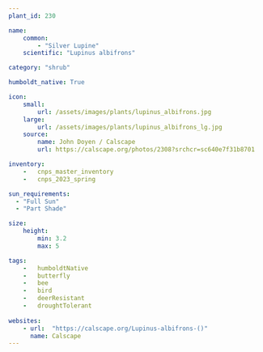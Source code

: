 ```yaml
---
plant_id: 230 

name: 
    common: 
        - "Silver Lupine"  
    scientific: "Lupinus albifrons" 

category: "shrub"

humboldt_native: True

icon: 
    small: 
        url: /assets/images/plants/lupinus_albifrons.jpg 
    large: 
        url: /assets/images/plants/lupinus_albifrons_lg.jpg 
    source: 
        name: John Doyen / Calscape 
        url: https://calscape.org/photos/2308?srchcr=sc640e7f31b8701

inventory: 
    -   cnps_master_inventory
    -   cnps_2023_spring

sun_requirements:
  - "Full Sun"
  - "Part Shade"

size:   
    height: 
        min: 3.2 
        max: 5

tags:  
    -   humboldtNative
    -   butterfly
    -   bee
    -   bird
    -   deerResistant
    -   droughtTolerant
 
websites:
    - url:  "https://calscape.org/Lupinus-albifrons-()"
      name: Calscape
---
```








